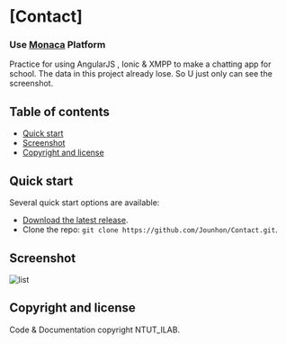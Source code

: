 # [Contact]

### Use [Monaca](https://monaca.io/) Platform
Practice for using AngularJS , Ionic & XMPP to make a chatting app for school.
The data in this project already lose.
So U just only can see the screenshot.

## Table of contents

* [Quick start](#quick-start)
* [Screenshot](#screenshot)
* [Copyright and license](#copyright-and-license)


## Quick start

Several quick start options are available:

* [Download the latest release](https://github.com/Jounhon/Contact/archive/master.zip).
* Clone the repo: `git clone https://github.com/Jounhon/Contact.git`.


## Screenshot
![list](http://i.imgur.com/f0kkc5U.jpg=50%)

## Copyright and license
Code & Documentation copyright NTUT_ILAB.